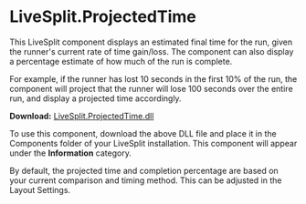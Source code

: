LiveSplit.ProjectedTime
=======================

This LiveSplit component displays an estimated final time for the run, given the runner's current rate of time gain/loss. The component can also display a percentage estimate of how much of the run is complete.

For example, if the runner has lost 10 seconds in the first 10% of the run, the component will project that the runner will lose 100 seconds over the entire run, and display a projected time accordingly.

**Download:** [LiveSplit.ProjectedTime.dll](https://github.com/TheSoundDefense/LiveSplit.ProjectedTime/raw/master/Components/LiveSplit.ProjectedTime.dll)

To use this component, download the above DLL file and place it in the Components folder of your LiveSplit installation. This component will appear under the **Information** category.

By default, the projected time and completion percentage are based on your current comparison and timing method. This can be adjusted in the Layout Settings.
